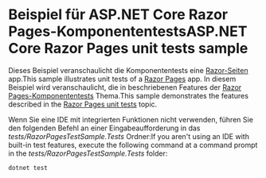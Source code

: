 # <a name="aspnet-core-razor-pages-unit-tests-sample"></a><span data-ttu-id="2b6b6-101">Beispiel für ASP.NET Core Razor Pages-Komponententests</span><span class="sxs-lookup"><span data-stu-id="2b6b6-101">ASP.NET Core Razor Pages unit tests sample</span></span>

<span data-ttu-id="2b6b6-102">Dieses Beispiel veranschaulicht die Komponententests eine [Razor-Seiten](https://docs.microsoft.com/aspnet/core/mvc/razor-pages) app.</span><span class="sxs-lookup"><span data-stu-id="2b6b6-102">This sample illustrates unit tests of a [Razor Pages](https://docs.microsoft.com/aspnet/core/mvc/razor-pages) app.</span></span> <span data-ttu-id="2b6b6-103">In diesem Beispiel wird veranschaulicht, die in beschriebenen Features der [Razor Pages-Komponententests](https://docs.microsoft.com/aspnet/core/test/razor-pages-tests) Thema.</span><span class="sxs-lookup"><span data-stu-id="2b6b6-103">This sample demonstrates the features described in the [Razor Pages unit tests](https://docs.microsoft.com/aspnet/core/test/razor-pages-tests) topic.</span></span>

<span data-ttu-id="2b6b6-104">Wenn Sie eine IDE mit integrierten Funktionen nicht verwenden, führen Sie den folgenden Befehl an einer Eingabeaufforderung in das *tests/RazorPagesTestSample.Tests* Ordner:</span><span class="sxs-lookup"><span data-stu-id="2b6b6-104">If you aren't using an IDE with built-in test features, execute the following command at a command prompt in the *tests/RazorPagesTestSample.Tests* folder:</span></span>

```console
dotnet test
```
